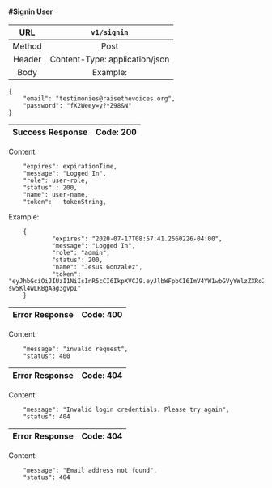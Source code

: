 #### #Signin User

|URL | `v1/signin`  |
|:-:|:-:|
|  Method  | Post |
|  Header  | Content-Type: application/json |
|  Body  | Example:
    {
        "email": "testimonies@raisethevoices.org",
        "password": "fX2Weey=y?*Z98&N"
    }
| Success Response | Code: 200  |
|:-:|:-:|

Content:

        "expires": expirationTime,
        "message": "Logged In",
        "role": user-role,
        "status" : 200,
        "name": user-name,
        "token":   tokenString,
       
Example:

        {
                "expires": "2020-07-17T08:57:41.2560226-04:00",
                "message": "Logged In",
                "role": "admin",
                "status": 200,
                "name": "Jesus Gonzalez",
                "token": "eyJhbGciOiJIUzI1NiIsInR5cCI6IkpXVCJ9.eyJlbWFpbCI6ImV4YW1wbGVyYWlzZXRoZXZvaWNlc0BnbWFpbC5jb20iLCJ1c2VyX3JvbGUiOiJhZG1pbiIsImV4cCI6MTU5NDk5MDY2MX0.qkc_weWIUgrT7awKFdHal1n-sw5Kl4wLRBgAag3gvpI"
        }

| Error Response | Code: 400  |
|:-:|:-:|

Content:

        "message": "invalid request",
        "status": 400

| Error Response | Code: 404  |
|:-:|:-:|       

Content:

        "message": "Invalid login credentials. Please try again",
        "status": 404

| Error Response | Code: 404  |
|:-:|:-:|       

Content:

        "message": "Email address not found",
        "status": 404